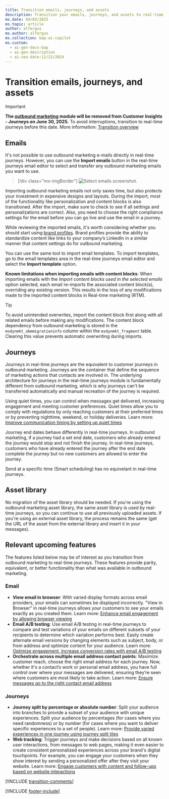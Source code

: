```yaml
---
title: Transition emails, journeys, and assets
description: Transition your emails, journeys, and assets to real-time journeys in Dynamics 365 Customer Insights - Journeys. Follow our guide to ensure a smooth transition.
ms.date: 04/03/2025
ms.topic: article
author: alfergus
ms.author: alfergus
ms.collection: bap-ai-copilot
ms.custom:
  - ai-gen-docs-bap
  - ai-gen-description
  - ai-seo-date:11/22/2024
---
```


# Transition emails, journeys, and assets

> [!IMPORTANT]
> **The [outbound marketing](user-guide.md) module will be removed from Customer Insights - Journeys on June 30, 2025.** To avoid interruptions, transition to real-time journeys before this date. More information: [Transition overview](transition-overview.md)

## Emails

It's not possible to use outbound marketing e-mails directly in real-time journeys. However, you can use the **Import emails** button in the real-time journeys email editor to select and transfer any outbound marketing emails you want to use.

> [!div class="mx-imgBorder"]
> ![Select emails screenshot.](media/transition-select-emails.png "Select emails screenshot")

Importing outbound marketing emails not only saves time, but also protects your investment in expensive designs and layouts. During the import, most of the functionality like personalization and content blocks is also transitioned. After the import, make sure to check to see if all settings and personalizations are correct. Also, you need to choose the right compliance settings for the email before you can go live and use the email in a journey.

While reviewing the imported emails, it's worth considering whether you should start using [brand profiles](brand-profiles.md). Brand profiles provide the ability to standardize content like links to your company’s LinkedIn in a similar manner that content settings do for outbound marketing.

You can use the same tool to import email templates. To import templates, go to the email templates area in the real-time journeys email editor and select the **Import template** option.

**Known limitations when importing emails with content blocks**: When importing emails with the *Import content blocks used in the selected emails* option selected, each email re-imports the associated content block(s), overriding any existing version. This results in the loss of any modifications made to the imported content blocks in Real-time marketing (RTM).

> [!TIP]
> To avoid unintended overwrites, import the content block first along with all related emails before making any modifications. The content block dependency from outbound marketing is stored in the `msdynmkt_obmmigrationinfo` column within the `msdynmkt_fragment` table. Clearing this value prevents automatic overwriting during imports.

## Journeys

Journeys in real-time journeys are the equivalent to customer journeys in outbound marketing. Journeys are the container that define the sequence of marketing actions that contacts are involved in. The underlying architecture for journeys in the real-time journeys module is fundamentally different from outbound marketing, which is why journeys can't be transferred automatically and manual recreation of the journey is required.

Using quiet times, you can control when messages get delivered, increasing engagement and meeting customer preferences. Quiet times allow you to comply with regulations by only reaching customers at their preferred times or by preventing nighttime, weekend, or holiday deliveries. Learn more: [Improve communication timing by setting up quiet times](real-time-marketing-quiet-times.md)

Journey end dates behave differently in real-time journeys. In outbound marketing, if a journey had a set end date, customers who already entered the journey would stop and not finish the journey. In real-time journeys, customers who have already entered the journey after the end date complete the journey but no new customers are allowed to enter the journey.

Send at a specific time (Smart scheduling) has no equivelant in real-time journeys. 

## Asset library

No migration of the asset library should be needed. If you're using the outbound marketing asset library, the same asset library is used by real-time journeys, so you can continue to use all previously uploaded assets. If you're using an external asset library, the process remains the same (get the URL of the asset from the external library and insert it in your messages).

## Relevant upcoming features

The features listed below may be of interest as you transition from outbound marketing to real-time journeys. These features provide parity, equivalent, or better functionality than what was available in outbound marketing.

### Email

- **View email in browser**: With varied display formats across email providers, your emails can sometimes be displayed incorrectly. "View in Browser" in real-time journeys allows your customers to see your emails exactly as you created them. Learn more: [Enhance email engagement by allowing browser viewing](/dynamics365/release-plan/2023wave2/marketing/dynamics365-marketing/enhance-email-engagement-allowing-viewing-browsers)
- **Email A/B testing**: Use email A/B testing in real-time journeys to compare and test variations of your emails on different subsets of your recipients to determine which variation performs best. Easily create alternate email versions by changing elements such as subject, body, or from address and optimize content for your audience. Learn more: [Optimize engagement, increase conversion rates with email A/B testing](/dynamics365/release-plan/2023wave2/marketing/dynamics365-marketing/optimize-engagement-increase-conversion-rates-email-ab-testing)
- **Orchestrate across multiple email address contact points**: Maximize customer reach, choose the right email address for each journey. Now, whether it's a contact’s work or personal email address, you have full control over where your messages are delivered, ensuring they’re seen where customers are most likely to take action. Learn more: [Ensure messages go to the right contact email address](/dynamics365/release-plan/2023wave2/marketing/dynamics365-marketing/ensure-messages-go-right-contact-email-address)

### Journeys

- **Journey split by percentage or absolute number**: Split your audience into branches to provide a subset of your audience with unique experiences. Split your audience by percentages (for cases where you need randomness) or by number (for cases where you want to deliver specific experiences to a set of people). Learn more: [Provide varied experiences in one journey using journey split tiles](/dynamics365/release-plan/2023wave2/marketing/dynamics365-marketing/provide-varied-experiences-one-journey-using-journey-split-tiles)
- **Web tracking**: Trigger journeys and make decisions based on all known user interactions, from messages to web pages, making it even easier to create consistent personalized experiences across your brand's digital touchpoints. For example, you can engage your customers when they show interest by sending a personalized offer after they visit your website. Learn more: [Engage customers with content and follow-ups based on website interactions](/dynamics365/release-plan/2023wave2/marketing/dynamics365-marketing/engage-customers-content-follow-ups-based-website-interactions)

[!INCLUDE [transition-comments](./includes/transition-comments.md)]

[!INCLUDE [footer-include](./includes/footer-banner.md)]
